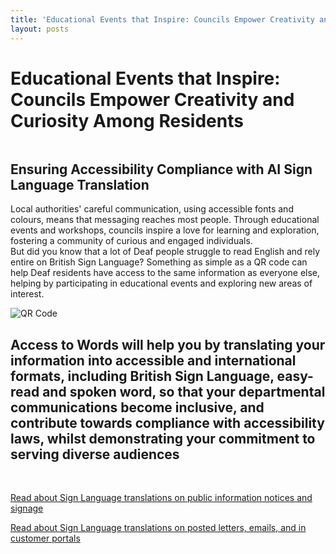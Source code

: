 ```yaml
---
title: 'Educational Events that Inspire: Councils Empower Creativity and Curiosity Among Residents'
layout: posts
---
```


# Educational Events that Inspire: Councils Empower Creativity and Curiosity Among Residents

![]()

## Ensuring Accessibility Compliance with AI Sign Language Translation

Local authorities' careful communication, using accessible fonts and colours, means that messaging reaches most people.  Through educational events and workshops, councils inspire a love for learning and exploration, fostering a community of curious and engaged individuals.  
But did you know that a lot of Deaf people struggle to read English and rely entire on British Sign Language?
Something as simple as a QR code can help Deaf residents have access to the same information as everyone else, helping by participating in educational events and exploring new areas of interest.

![QR Code](/posts/images/qr-contact.png)

## Access to Words will help you by translating your information into accessible and international formats, including British Sign Language, easy-read and spoken word, so that your departmental communications become inclusive, and contribute towards compliance with accessibility laws, whilst demonstrating your commitment to serving diverse audiences

<br/>

[Read about Sign Language translations on public information notices and signage](/solutions/gazette)

[Read about Sign Language translations on posted letters, emails, and in customer portals](/solutions/correspondent)
